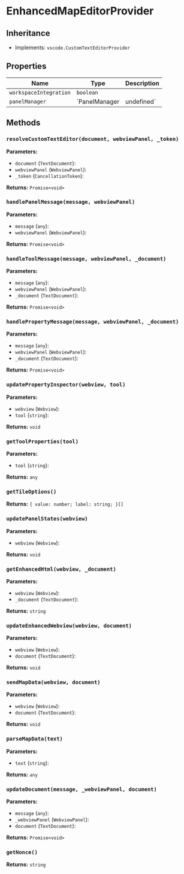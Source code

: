 # EnhancedMapEditorProvider

## Inheritance

- Implements: `vscode.CustomTextEditorProvider`

## Properties

| Name | Type | Description |
|------|------|-------------|
| `workspaceIntegration` | `boolean` |  |
| `panelManager` | `PanelManager | undefined` |  |

## Methods

### `resolveCustomTextEditor(document, webviewPanel, _token)`

**Parameters:**

- `document` (`TextDocument`): 
- `webviewPanel` (`WebviewPanel`): 
- `_token` (`CancellationToken`): 

**Returns:** `Promise<void>`

### `handlePanelMessage(message, webviewPanel)`

**Parameters:**

- `message` (`any`): 
- `webviewPanel` (`WebviewPanel`): 

**Returns:** `Promise<void>`

### `handleToolMessage(message, webviewPanel, _document)`

**Parameters:**

- `message` (`any`): 
- `webviewPanel` (`WebviewPanel`): 
- `_document` (`TextDocument`): 

**Returns:** `Promise<void>`

### `handlePropertyMessage(message, webviewPanel, _document)`

**Parameters:**

- `message` (`any`): 
- `webviewPanel` (`WebviewPanel`): 
- `_document` (`TextDocument`): 

**Returns:** `Promise<void>`

### `updatePropertyInspector(webview, tool)`

**Parameters:**

- `webview` (`Webview`): 
- `tool` (`string`): 

**Returns:** `void`

### `getToolProperties(tool)`

**Parameters:**

- `tool` (`string`): 

**Returns:** `any`

### `getTileOptions()`

**Returns:** `{ value: number; label: string; }[]`

### `updatePanelStates(webview)`

**Parameters:**

- `webview` (`Webview`): 

**Returns:** `void`

### `getEnhancedHtml(webview, _document)`

**Parameters:**

- `webview` (`Webview`): 
- `_document` (`TextDocument`): 

**Returns:** `string`

### `updateEnhancedWebview(webview, document)`

**Parameters:**

- `webview` (`Webview`): 
- `document` (`TextDocument`): 

**Returns:** `void`

### `sendMapData(webview, document)`

**Parameters:**

- `webview` (`Webview`): 
- `document` (`TextDocument`): 

**Returns:** `void`

### `parseMapData(text)`

**Parameters:**

- `text` (`string`): 

**Returns:** `any`

### `updateDocument(message, _webviewPanel, document)`

**Parameters:**

- `message` (`any`): 
- `_webviewPanel` (`WebviewPanel`): 
- `document` (`TextDocument`): 

**Returns:** `Promise<void>`

### `getNonce()`

**Returns:** `string`


